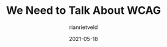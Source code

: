 ---
author: rianrietveld
date: 2021-05-18
publisher: levellevel
tags:
  - accessibility
  - wcag
target_url: https://level-level.com/blog/we-need-to-talk-about-wcag/
title: We Need to Talk About WCAG
---